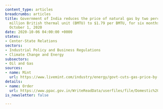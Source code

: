```yaml
---
content_type: articles
breadcrumbs: articles
title: Government of India reduces the price of natural gas by two percent from $2.39
  million British thermal unit (BMTU) to $1.79 per BMTU, for six months beginning
  October 1, 2020
date: 2020-10-06 04:00:00 +0000
states:
- Center-State Relations
sectors:
- Industrial Policy and Business Regulations
- Climate Change and Energy
subsectors:
- Oil and Gas
sources:
- name: Mint
  url: https://www.livemint.com/industry/energy/govt-cuts-gas-price-by-25-to-lowest-on-record-11601472586101.html
details:
- name: Order
  url: https://www.ppac.gov.in/WriteReadData/userfiles/file/Domestic%20Natural%20Gas%20Price%20Oct%20%202020%20to%20March%202021.pdf
is_newsletter: false

---
```


